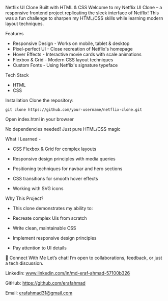 Netflix UI Clone
Built with HTML & CSS
Welcome to my Netflix UI Clone – a responsive frontend project replicating the sleek interface of Netflix! This was a fun challenge to sharpen my HTML/CSS skills while learning modern layout techniques.

Features
* Responsive Design - Works on mobile, tablet & desktop
* Pixel-perfect UI - Close recreation of Netflix's homepage
* Hover Effects - Interactive movie cards with scale animations
* Flexbox & Grid - Modern CSS layout techniques
* Custom Fonts - Using Netflix's signature typeface

Tech Stack
* HTML
* CSS

Installation
Clone the repository:

    git clone https://github.com/your-username/netflix-clone.git

Open index.html in your browser

No dependencies needed! Just pure HTML/CSS magic


What I Learned -
* CSS Flexbox & Grid for complex layouts

* Responsive design principles with media queries

* Positioning techniques for navbar and hero sections

* CSS transitions for smooth hover effects

* Working with SVG icons


Why This Project?
* This clone demonstrates my ability to:

* Recreate complex UIs from scratch

* Write clean, maintainable CSS

* Implement responsive design principles

* Pay attention to UI details

🔗 Connect With Me Let’s chat! I’m open to collaborations, feedback, or just a tech discussion.

LinkedIn: www.linkedin.com/in/md-eraf-ahmad-57100b326

GitHub: https://github.com/erafahmad

Email: erafahmad31@gmail.com